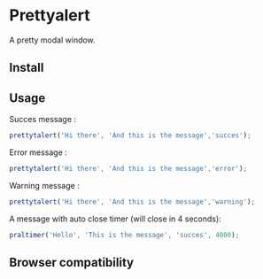 # Prettyalert
A pretty modal window.

## Install

## Usage
Succes message :
```javascript
prettytalert('Hi there', 'And this is the message','succes');
```
Error message :
```javascript
prettytalert('Hi there', 'And this is the message','error');
```
Warning message :
```javascript
prettytalert('Hi there', 'And this is the message','warning');
```
A message with auto close timer (will close in 4 seconds):
```javascript
praltimer('Hello', 'This is the message', 'succes', 4000);
```

## Browser compatibility